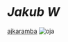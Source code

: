 
# *Jakub W*
[ajkaramba](https://karamba.cc/)
![oja](https://www.google.com/url?sa=i&url=https%3A%2F%2Fpl.wikipedia.org%2Fwiki%2FBruno_O%25E2%2580%2599Ya&psig=AOvVaw3J-8orriUmNItjI2hvLl9Z&ust=1677678777144000&source=images&cd=vfe&ved=0CA0QjRxqFwoTCMifptCuuP0CFQAAAAAdAAAAABAD)
